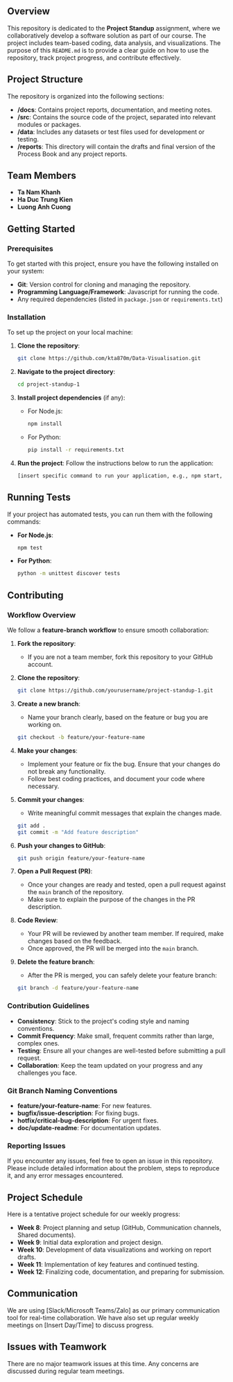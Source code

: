 ## Overview
This repository is dedicated to the **Project Standup** assignment, where we collaboratively develop a software solution as part of our course. The project includes team-based coding, data analysis, and visualizations. The purpose of this `README.md` is to provide a clear guide on how to use the repository, track project progress, and contribute effectively.

## Project Structure
The repository is organized into the following sections:

- **/docs**: Contains project reports, documentation, and meeting notes.
- **/src**: Contains the source code of the project, separated into relevant modules or packages.
- **/data**: Includes any datasets or test files used for development or testing.
- **/reports**: This directory will contain the drafts and final version of the Process Book and any project reports.

## Team Members
- **Ta Nam Khanh**
- **Ha Duc Trung Kien** 
- **Luong Anh Cuong**


## Getting Started

### Prerequisites
To get started with this project, ensure you have the following installed on your system:
- **Git**: Version control for cloning and managing the repository.
- **Programming Language/Framework**: Javascript for running the code.
- Any required dependencies (listed in `package.json` or `requirements.txt`)

### Installation
To set up the project on your local machine:

1. **Clone the repository**:
    ```bash
    git clone https://github.com/kta870m/Data-Visualisation.git
    ```

2. **Navigate to the project directory**:
    ```bash
    cd project-standup-1
    ```

3. **Install project dependencies** (if any):
    - For Node.js:
        ```bash
        npm install
        ```
    - For Python:
        ```bash
        pip install -r requirements.txt
        ```

4. **Run the project**:
    Follow the instructions below to run the application:
    ```bash
    [insert specific command to run your application, e.g., npm start, python main.py]
    ```

## Running Tests
If your project has automated tests, you can run them with the following commands:

- **For Node.js**:
    ```bash
    npm test
    ```
- **For Python**:
    ```bash
    python -m unittest discover tests
    ```

## Contributing

### Workflow Overview
We follow a **feature-branch workflow** to ensure smooth collaboration:

1. **Fork the repository**:
   - If you are not a team member, fork this repository to your GitHub account.

2. **Clone the repository**:
    ```bash
    git clone https://github.com/yourusername/project-standup-1.git
    ```

3. **Create a new branch**:
    - Name your branch clearly, based on the feature or bug you are working on.
    ```bash
    git checkout -b feature/your-feature-name
    ```

4. **Make your changes**:
    - Implement your feature or fix the bug. Ensure that your changes do not break any functionality.
    - Follow best coding practices, and document your code where necessary.

5. **Commit your changes**:
    - Write meaningful commit messages that explain the changes made.
    ```bash
    git add .
    git commit -m "Add feature description"
    ```

6. **Push your changes to GitHub**:
    ```bash
    git push origin feature/your-feature-name
    ```

7. **Open a Pull Request (PR)**:
    - Once your changes are ready and tested, open a pull request against the `main` branch of the repository.
    - Make sure to explain the purpose of the changes in the PR description.
    
8. **Code Review**:
    - Your PR will be reviewed by another team member. If required, make changes based on the feedback.
    - Once approved, the PR will be merged into the `main` branch.

9. **Delete the feature branch**:
    - After the PR is merged, you can safely delete your feature branch:
    ```bash
    git branch -d feature/your-feature-name
    ```

### Contribution Guidelines
- **Consistency**: Stick to the project's coding style and naming conventions.
- **Commit Frequency**: Make small, frequent commits rather than large, complex ones.
- **Testing**: Ensure all your changes are well-tested before submitting a pull request.
- **Collaboration**: Keep the team updated on your progress and any challenges you face.

### Git Branch Naming Conventions
- **feature/your-feature-name**: For new features.
- **bugfix/issue-description**: For fixing bugs.
- **hotfix/critical-bug-description**: For urgent fixes.
- **doc/update-readme**: For documentation updates.

### Reporting Issues
If you encounter any issues, feel free to open an issue in this repository. Please include detailed information about the problem, steps to reproduce it, and any error messages encountered.

## Project Schedule
Here is a tentative project schedule for our weekly progress:

- **Week 8**: Project planning and setup (GitHub, Communication channels, Shared documents).
- **Week 9**: Initial data exploration and project design.
- **Week 10**: Development of data visualizations and working on report drafts.
- **Week 11**: Implementation of key features and continued testing.
- **Week 12**: Finalizing code, documentation, and preparing for submission.

## Communication
We are using [Slack/Microsoft Teams/Zalo] as our primary communication tool for real-time collaboration. We have also set up regular weekly meetings on [Insert Day/Time] to discuss progress.

## Issues with Teamwork
There are no major teamwork issues at this time. Any concerns are discussed during regular team meetings.


